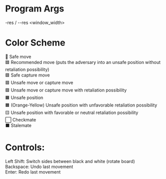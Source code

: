 # Program Args
-res / --res <window_width>

# Color Scheme
🔷 Safe move  
🟦 Recommended move (puts the adversary into an unsafe position without retaliation possibility)  
🟩 Safe capture move  
🟥 Unsafe move or capture move  
🟪 Unsafe move or capture move with retaliation possibility  
🟧 Unsafe position  
🟧 (Orange-Yellow) Unsafe position with unfavorable retaliation possibility  
🟨 Unsafe position with favorable or neutral retaliation possibility  
⬜ Checkmate  
⬛ Stalemate  

# Controls:
Left Shift: Switch sides between black and white (rotate board)  
Backspace: Undo last movement  
Enter: Redo last movement  
